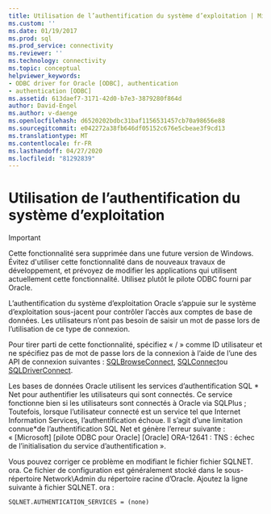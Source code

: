 ```yaml
---
title: Utilisation de l’authentification du système d’exploitation | Microsoft Docs
ms.custom: ''
ms.date: 01/19/2017
ms.prod: sql
ms.prod_service: connectivity
ms.reviewer: ''
ms.technology: connectivity
ms.topic: conceptual
helpviewer_keywords:
- ODBC driver for Oracle [ODBC], authentication
- authentication [ODBC]
ms.assetid: 613daef7-3171-42d0-b7e3-3879280f864d
author: David-Engel
ms.author: v-daenge
ms.openlocfilehash: d6520202bdbc31baf1156531457cb70a98656e88
ms.sourcegitcommit: e042272a38fb646df05152c676e5cbeae3f9cd13
ms.translationtype: MT
ms.contentlocale: fr-FR
ms.lasthandoff: 04/27/2020
ms.locfileid: "81292839"
---
```

# <a name="using-operating-system-authentication"></a>Utilisation de l’authentification du système d’exploitation
> [!IMPORTANT]  
>  Cette fonctionnalité sera supprimée dans une future version de Windows. Évitez d'utiliser cette fonctionnalité dans de nouveaux travaux de développement, et prévoyez de modifier les applications qui utilisent actuellement cette fonctionnalité. Utilisez plutôt le pilote ODBC fourni par Oracle.  
  
 L’authentification du système d’exploitation Oracle s’appuie sur le système d’exploitation sous-jacent pour contrôler l’accès aux comptes de base de données. Les utilisateurs n’ont pas besoin de saisir un mot de passe lors de l’utilisation de ce type de connexion.  
  
 Pour tirer parti de cette fonctionnalité, spécifiez « / » comme ID utilisateur et ne spécifiez pas de mot de passe lors de la connexion à l’aide de l’une des API de connexion suivantes : [SQLBrowseConnect](../../odbc/microsoft/level-2-api-functions-odbc-driver-for-oracle.md), [SQLConnect](../../odbc/microsoft/core-level-api-functions-odbc-driver-for-oracle.md)ou [SQLDriverConnect](../../odbc/microsoft/level-1-api-functions-odbc-driver-for-oracle.md).  
  
 Les bases de données Oracle utilisent les services d’authentification SQL * Net pour authentifier les utilisateurs qui sont connectés. Ce service fonctionne bien si les utilisateurs sont connectés à Oracle via SQLPlus ; Toutefois, lorsque l’utilisateur connecté est un service tel que Internet Information Services, l’authentification échoue. Il s’agit d’une limitation connue\*de l’authentification SQL Net et génère l’erreur suivante : « [Microsoft] [pilote ODBC pour Oracle] [Oracle] ORA-12641 : TNS : échec de l’initialisation du service d’authentification ».  
  
 Vous pouvez corriger ce problème en modifiant le fichier fichier SQLNET. ora. Ce fichier de configuration est généralement stocké dans le sous-répertoire Network\Admin du répertoire racine d’Oracle. Ajoutez la ligne suivante à fichier SQLNET. ora :  
  
```  
SQLNET.AUTHENTICATION_SERVICES = (none)  
```
